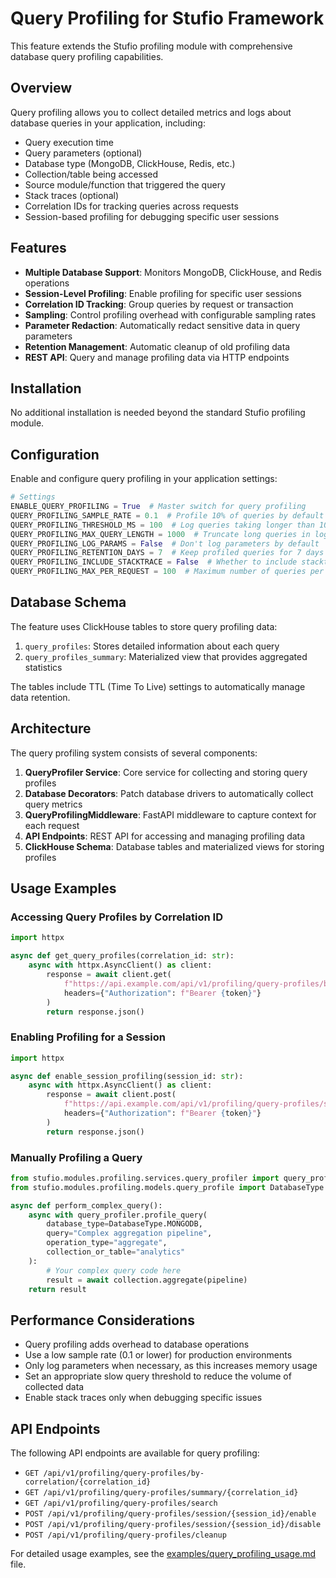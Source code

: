 # Query Profiling for Stufio Framework

This feature extends the Stufio profiling module with comprehensive database query profiling capabilities.

## Overview

Query profiling allows you to collect detailed metrics and logs about database queries in your application, including:

- Query execution time
- Query parameters (optional)
- Database type (MongoDB, ClickHouse, Redis, etc.)
- Collection/table being accessed
- Source module/function that triggered the query
- Stack traces (optional)
- Correlation IDs for tracking queries across requests
- Session-based profiling for debugging specific user sessions

## Features

- **Multiple Database Support**: Monitors MongoDB, ClickHouse, and Redis operations
- **Session-Level Profiling**: Enable profiling for specific user sessions
- **Correlation ID Tracking**: Group queries by request or transaction
- **Sampling**: Control profiling overhead with configurable sampling rates
- **Parameter Redaction**: Automatically redact sensitive data in query parameters
- **Retention Management**: Automatic cleanup of old profiling data
- **REST API**: Query and manage profiling data via HTTP endpoints

## Installation

No additional installation is needed beyond the standard Stufio profiling module.

## Configuration

Enable and configure query profiling in your application settings:

```python
# Settings
ENABLE_QUERY_PROFILING = True  # Master switch for query profiling
QUERY_PROFILING_SAMPLE_RATE = 0.1  # Profile 10% of queries by default
QUERY_PROFILING_THRESHOLD_MS = 100  # Log queries taking longer than 100ms
QUERY_PROFILING_MAX_QUERY_LENGTH = 1000  # Truncate long queries in logs
QUERY_PROFILING_LOG_PARAMS = False  # Don't log parameters by default
QUERY_PROFILING_RETENTION_DAYS = 7  # Keep profiled queries for 7 days
QUERY_PROFILING_INCLUDE_STACKTRACE = False  # Whether to include stacktrace info
QUERY_PROFILING_MAX_PER_REQUEST = 100  # Maximum number of queries per request
```

## Database Schema

The feature uses ClickHouse tables to store query profiling data:

1. `query_profiles`: Stores detailed information about each query
2. `query_profiles_summary`: Materialized view that provides aggregated statistics

The tables include TTL (Time To Live) settings to automatically manage data retention.

## Architecture

The query profiling system consists of several components:

1. **QueryProfiler Service**: Core service for collecting and storing query profiles
2. **Database Decorators**: Patch database drivers to automatically collect query metrics
3. **QueryProfilingMiddleware**: FastAPI middleware to capture context for each request
4. **API Endpoints**: REST API for accessing and managing profiling data
5. **ClickHouse Schema**: Database tables and materialized views for storing profiles

## Usage Examples

### Accessing Query Profiles by Correlation ID

```python
import httpx

async def get_query_profiles(correlation_id: str):
    async with httpx.AsyncClient() as client:
        response = await client.get(
            f"https://api.example.com/api/v1/profiling/query-profiles/by-correlation/{correlation_id}",
            headers={"Authorization": f"Bearer {token}"}
        )
        return response.json()
```

### Enabling Profiling for a Session

```python
import httpx

async def enable_session_profiling(session_id: str):
    async with httpx.AsyncClient() as client:
        response = await client.post(
            f"https://api.example.com/api/v1/profiling/query-profiles/session/{session_id}/enable",
            headers={"Authorization": f"Bearer {token}"}
        )
        return response.json()
```

### Manually Profiling a Query

```python
from stufio.modules.profiling.services.query_profiler import query_profiler
from stufio.modules.profiling.models.query_profile import DatabaseType

async def perform_complex_query():
    async with query_profiler.profile_query(
        database_type=DatabaseType.MONGODB,
        query="Complex aggregation pipeline",
        operation_type="aggregate",
        collection_or_table="analytics"
    ):
        # Your complex query code here
        result = await collection.aggregate(pipeline)
    return result
```

## Performance Considerations

- Query profiling adds overhead to database operations
- Use a low sample rate (0.1 or lower) for production environments
- Only log parameters when necessary, as this increases memory usage
- Set an appropriate slow query threshold to reduce the volume of collected data
- Enable stack traces only when debugging specific issues

## API Endpoints

The following API endpoints are available for query profiling:

- `GET /api/v1/profiling/query-profiles/by-correlation/{correlation_id}`
- `GET /api/v1/profiling/query-profiles/summary/{correlation_id}`
- `GET /api/v1/profiling/query-profiles/search`
- `POST /api/v1/profiling/query-profiles/session/{session_id}/enable`
- `POST /api/v1/profiling/query-profiles/session/{session_id}/disable`
- `POST /api/v1/profiling/query-profiles/cleanup`

For detailed usage examples, see the [examples/query_profiling_usage.md](examples/query_profiling_usage.md) file.